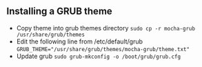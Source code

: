 ## Installing a GRUB theme

- Copy theme into grub themes directory
    ``` sudo cp -r mocha-grub /usr/share/grub/themes ```
- Edit the following line from /etc/default/grub
    ``` GRUB_THEME="/usr/share/grub/themes/mocha-grub/theme.txt" ```
- Update grub
    ``` sudo grub-mkconfig -o /boot/grub/grub.cfg ```
